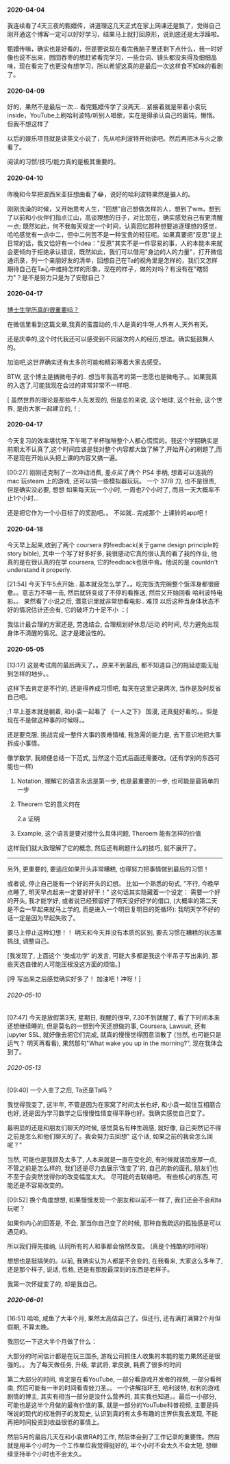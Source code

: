 
#### 2020-04-04

我连续看了4天三夜的甄嬛传，讲道理这几天正式在家上网课还是飘了，觉得自己刚开通这个博客一定可以好好学习，结果马上就打回原形，说到底还是太浮躁啦。

甄嬛传嘛，确实也是好看的，但是要说现在看完我脑子里还剩下点什么，我一时好像也说不出来，囫囵吞枣的想赶紧看完学习，一些台词、镜头都没来得及细细品味，现在看完了也更没有想学习，所以希望这真的是最后一次这样食不知味的看剧了。


#### 2020-04-09

好的，果然不是最后一次... 看完甄嬛传学了没两天... 紧接着就是带着小袁玩inside，YouTube上刷哈利波特/听别人唱歌，实在是得承认自己的庸钝，懒惰。但我不想这样了

以后的娱乐项目就是读英文小说了，先从哈利波特开始读吧。然后再把冰与火之歌看了。

阅读的习惯/技巧/能力真的是极其重要的。

#### 2020-04-10

昨晚和今早把波西米亚狂想曲看了😂，说好的哈利波特果然是骗人的。

刚刚洗澡的时候，又开始思考人生，"回想"自己想做怎样的人，想到了wm，想到了以前和小伙伴们指点江山，高谈理想的日子，对比现在，确实感觉自己有更清醒一点; 既然如此，何不我每天规定一个时间，认真回忆那种想要追逐理想的感觉，哈哈感觉有一点中二，但中二何苦不是一种宝贵的轻狂呢。如果真要把"反思"提上日常的话，我又恰好有一个idea："反思"其实不是一件容易的事，人的本能本来就会更倾向于拒绝承认错误，既然如此，我们可以借用"身边的人的力量"，打开微信通讯录，列一个亲朋好友的清单，回想自己在Ta的视角里是怎样的，我们又怎样期待自己在Ta心中维持怎样的形象，现在的样子，做的对吗？有没有在"瞎努力"？是不是努力只是为了安慰自己？

#### 2020-04-17

[博士生学历真的很重要吗？](https://www.zhihu.com/question/366627317/answer/1151278214 ":)")

在微信里看到这篇文章,我真的蛮震动的,牛人是真的牛呀,人外有人,天外有天。

还是庆幸的,这个时代我还可以感受到不同层次的人的经历,想法。确实挺鼓舞人的。

加油吧,这世界确实还有太多的可能和精彩等着大家去感受。

BTW, 这个博主是搞微电子的.. 想当年我高考的第一志愿也是微电子。。如果我真的入选了,可能我现在会过的非常非常不一样吧..

[ 虽然世界的理论是那些牛人先发现的, 但是总的来说, 这个地球, 这个社会, 这个世界, 是由大家一起建立的,！;

#### 2020-04-17
今天复习的效率堪忧呀,下午喝了半杯咖啡整个人都心慌慌的。我这个学期确实是前期太不认真了,这个时间应该是我对整个内容都大致了解了,开始开心的刷题了,而不是现在开始从头把上课的内容又搞一遍。

[00:27] 刚刚还克制了一次冲动消费, 差点买了两个 PS4 手柄, 想着可以连我的mac 玩steam 上的游戏, 还可以搞一些模拟器玩玩。 一个 37/8 刀, 也不是很贵, 但是确实没必要, 想想 如果每天玩一个小时, 一周也7个小时了, 而且一天大概率不止1个小时...

还是把它作为一个小目标了的奖励吧。。 不如就.. 完成那个 上课铃的app吧！


#### 2020-04-18
今天早上起来,收到了两个 coursera 的feedback(关于game design principle的 story bible), 其中一个写了好多好多, 我很感动它真的很认真的看了我的作业, 他真的是在很认真的在学 coursera, 它的feedback也很中肯。他说的是 counldn't understand it properly. 


[21:54]
今天下午5点开始.. 基本就没怎么学了。。吃完饭洗完碗整个饭浑身都很疲惫。。意志力不堪一击, 然后就转变成了不停的看推送, 然后又开始回看 哈利波特电影。。 果然看了小说之后, 潜意识里就非常想看电影.. 难顶 以后这种当身体状态不好的情况估计还会有, 它的破坏力十足不小 ：(

我估计最合理的方案还是, 劳逸结合, 合理规划好休息/运动 的时间, 尽力避免出现身体不清醒的情况。这才是建设性的。


#### 2020-05-05

[13:17]
这是考试周的最后两天了。。原来不到最后, 都不知道自己的拖延症能无耻到怎样的地步。。 

这样下去肯定是不行的, 还是得养成习惯吧,  每天在这里记录两次, 当作是及时反省自己吧。 

;1 早上基本就是躺着, 和小袁一起看了 《一人之下》 国漫, 还真挺好看的。。但是现在不是做这种事的时候呀。。

还是要克服, 挑战完成一整件大事的畏难情绪, 我急需的能力是, 去下意识地把大事拆成小事情。 

像学数学, 我顺便总结一下范式, 当然这个范式后面还需要改。(还有学别的东西可能也一样) 

1. Notation, 理解它的语言永远是第一步, 也是最重要的一步, 也可能是最简单的一步

2. Theorem 它的意义何在

	2.a 证明

3. Example, 这个语言是要对接什么具体问题, Theroem 能有怎样的价值

这样我们就大致理解了它的概念, 然后还有刷题什么的技巧, 就不展开了。 



----
另外, 更重要的, 要适应如果开头非常糟糕, 也得努力把事情做到最后的习惯！

或者说, 停止自己能有一个好的开头的幻想。 比如一个熟悉的句式, "不行, 今晚早点睡了, 明天早点起来一定要好好干！" 这句话其实隐藏着一个设定： 需要一个好的开头, 我才能学好, 或者说已经预留好了明天没好好学的借口, (大概率的第二天是不会一早起来就马上学的, 而是进入一个明日复明日的死循环): 我明天学不好的话一定是因为早起失败了。

要马上停止这种幻想！！ 明天和今天并没有本质的区别, 要去习惯在糟糕的状态里挑战, 调整自己。 

[我发现了, 上面这个 ‘类成功学’ 的发言, 可能大多都是我这个半吊子写出来的, 那些天选自律的人可能压根没这方面的烦恼。]

[呼 写出来之后感觉确实好多了！ 加油吧！冲呀！]

###### 2020-05-10

[07:47]
今天是放假第3天, 星期日, 我醒的很早, 7.30不到就醒了, 看了下时间本来还想继续睡的, 但是莫名的一想到今天还想做的事, Coursera, Lawsuit, 还有jupyter SSL, 就好像去把它们完成, 就真的慢慢觉得困意消散了 (当然, 也可能只是 运气？ 明天再看看), 果然那句"What wake you up in the morning?", 现在我体会到了。



###### 2020-05-13

[09:40]
一个人变了之后, Ta还是Ta吗？

我觉得我变了, 这半年, 不管是因为在家窝了时间太长也好, 和小袁一起住互相磨合也好, 还是因为学习数学之后慢慢性情变得平静也好。我确实感觉自己变了。

最明显的还是和朋友们聊天的时候, 感觉莫名有种生疏感, 就好像, 自己突然记不得之前是怎么和他们聊天的了。我会努力去回想" 这个话, 如果之前的我会怎么回呢？" 

当然, 可能也是我顾及太多了, 人本来就是一直在变化的, 有时候就该脸皮厚一点, 不管之前是怎么样的, 我们还是尽力去展示‘改变了’的, 自己的新的面孔, 朋友们也不至于会突然觉得你的改变幅度太大。 尽可能的去联络吧。 有些核心的东西, 可能还是不容易改变的。 


[09:52]
换个角度想想, 如果慢慢发现一个朋友和以前不一样了, 我们还会不会和ta玩呢？

如果你内心的回答是, 不会, 那当你自己变了的时候, 那种自我疏远的孤独感是可以遇见的。 

所以我们得先接纳, 认同所有的人和事都会悄然改变。 (真是个残酷的时间呀)

想想也是挺搞笑的。以前, 我确实认为人都是不会变的, 在我看来, 大家这么多年了, 还是那个样子, 说话, 性格, 还是有那股最深刻的东西是老样子。 

我第一次怀疑变了的, 却是我自己。


##### 2020-06-01

[16:51]
哈哈, 咸鱼了大半个月, 果然太高估自己了。但还行, 还有满打满算2个月但假期, 不算太晚。

我回忆一下这大半个月做了什么：

大部分的时间估计都是在玩三国杀, 游戏公司抓住人收集的本能的能力果然还是很强的。。 为了每天做任务, 升级, 拿武将, 拿皮肤, 耗费了很多的时间

第二大部分的时间, 肯定是在看YouTube, 一部分看游戏开发者的视频, 一部分看柯南, 然后可能有一半的时间看青蛙刀圣。。 一个讲解指环王, 哈利波特, 权利的游戏剧情的博主, 其实有相当一部分是没什么营养的, 其实我也知道。。最后一小部分, 可能也是这半个月做的最有价值的事, 就是一部分的YouTube科普视频, 主要是妈咪说的现代的校准例子的发现史, 认识到真的有太多有趣的世界供我去发现, 不能再把时间投资到收益很低的事情上。

然后5月的最后几天在和小袁做RA的工作, 然后体会到了工作记录的重要性。然后就是用半个小时为一个工作单位我觉得挺好的, 半个小时不会太久不会太短, 想继续坚持半个小时也不会太久。


